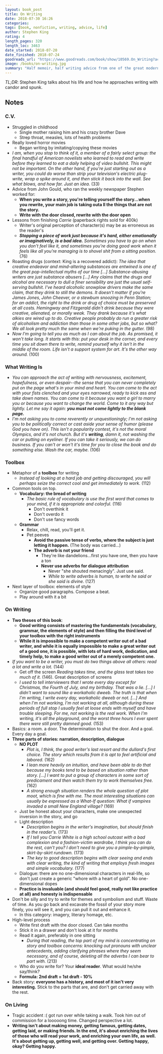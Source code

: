 ```yaml
---
layout: book_post
title: On Writing
date: 2018-07-30 16:26
categories:
tags: [book, nonfiction, writing, advice, life]
author: Stephen King
rating: 4
length_pages: 320
length_loc: 3463
date_started: 2018-07-20
date_finished: 2018-07-24
goodreads_url: "https://www.goodreads.com/book/show/10569.On_Writing?ac=1&from_search=true"
image: /books/on-writing.jpg
summary: "Half memoir, half writing advice from one of the great modern fiction writers."
---
```


*TL;DR*: Stephen King talks about his life and how he approaches
writing with candor and spunk.

## Notes

### C.V.

* Struggled in childhood
  * Single mother raising him and his crazy brother Dave
  * Strep throat, measles, lots of health problems
* Really loved horror movies
  * Began writing by imitating/copying these movies
* _I am, when you stop to think of it, a member of a fairly select
  group: the final handful of American novelists who learned to read
  and write before they learned to eat a daily helping of video
  bullshit. This might not be important. On the other hand, if you're
  just starting out as a writer, you could do worse than strip your
  television's electric plug-write, wrap a spike around it, and then
  stick it back into the wall. See what blows, and how far. Just an
  idea._ (33)
* Advice from John Gould, who ran the weekly newspaper Stephen worked
  for:
  * **When you write a story, you're telling yourself the story...when
    you rewrite, your main job is taking outa ll the things that are not
    the story.**
  * **Write with the door closed, rewrite with the door open**
* Lessons from finishing _Carrie_ (paperback rights sold for 400k)
  * Writer's original perception of character(s) may be as erroneous as
    the reader's
  * _<b>Stopping a piece of work just because it's hard, either emotionally
    or imaginatively, is a bad idea.</b> Sometimes you have to go on when
    you don't feel like it, and sometimes you're doing good work when it
    feels like all you're managing is to shovel shit from a sitting
    position._ (76)
* Roasting drugs (context: King is a recovered addict): _The idea that 
  creative endeavor and mind-altering substances are entwined is one of the 
  great pop-intellectual myths of our time [...] Substance-abusing
  writers are just substance abusers [...] Any claims that the drugs and
  alcohol are necessary to dull a finer sensibility are just the usual
  self-serving bullshit. I've heard alcoholic snowplow drivers make the
  same claim, that they drink to still the demons. It doesn't matter if
  you're James Jones, John Cheever, or a stewbum snoozing in Penn
  Station; for an addict, the right to the drink or drug of choice must
  be preserved at all costs. Hemingway and Fitzgerald didn't drink
  because they were creative, alienated, or morally weak. They drank
  because it's what alkies are wired up to do. Creative people probably
  do run a greater risk of alcoholism and addiction than those in some
  other jobs, but so what? We all look pretty much the same when we're
  puking in the gutter._ (98)
* _Now I'm going to tell you as much as I can about the job. As
  promised, it won't take long. It starts with this: put your desk in
  the corner, and every time you sit down there to write, remind
  yourself why it isn't in the middle of the room. Life isn't a support
  system for art. It's the other way around._ (100)

### What Writing Is

* _You can approach the act of writing with nervousness, excitement,
  hopefulness, or even despair--the sense that you can never completely
  put on the page what's in your mind and heart. You can come to the act
  with your fists clenched and your eyes narrowed, ready to kick ass and
  take down names. You can come to it because you want a girl to marry
  you or because you want to change the world. Come to it any way but
  lightly. Let me say it again: <b>you must not come lightly to the
  blank page.</b>_
* _I'm not asking you to come reverently or unquestioningly; I'm not
  asking you to be politically correct or cast aside your sense of humor
  (please God you have on). This isn't a popularity contest, it's not
  the moral Olympics, and it's not church. But it's <b>writing</b>, damn
  it, not washing the car or putting on eyeliner. If you can take it
  seriously, we can do business. If you can't or won't it's time for you
  to close the book and do something else. Wash the car, maybe._ (106)

### Toolbox

* Metaphor of a **toolbox** for writing
  * _Instead of looking at a hard job and getting discouraged, you will
    perhaps seize the correct cool and get immediately to work._ (112)
* Common tools on top.
  * **Vocabulary: the bread of writing**
    * _The basic rule of vocabulary is use the first word that comes to
      your mind, if it is appropriate and colorful._ (116)
      * Don't overthink it
      * Don't overdo it
      * Don't use fancy words
  * **Grammar**
    * Relax, chill, read, you'll get it.
    * Pet peeves
      * **Avoid the passive tense of verbs, where the subject is just
        letting it happen.** (The body was carried...)
      * **The adverb is not your friend**
        * They're like dandelions...first you have one, then you have a ton
        * **Never use adverbs for dialogue attribution**
          * Never "she shouted menacingly". Just use said.
          * _While to write adverbs is human, to write he said or she said is
            divine._ (127)
* Next layer of toolbox: elements of style
  * Organize good paragraphs. Compose a beat.
  * Play around with it a bit

### On Writing

* **Two theses of this book**:
  * **Good writing consists of mastering the fundamentals (vocabulary,
    grammar, the elements of style) and then filling the third level of
    your toolbox with the right instruments**
  * **While it is impossible to make a competent writer out of a bad
    writer, and while it is equally impossible to make a great writer
    out of a good one, it is possible, with lots of hard work,
    dedication, and timely help, to make a good writer out of a merely
    competent one.**
* _If you want to be a writer, you must do two things above all others:
  read a lot and write a lot._ (144)
  * Get off the screen _Reading takes time, and the glass teat takes too
    much of it._ (146). Great description of screens
  * _I used to tell interviewers that I wrote every day except for
    Christmas, the Fourth of July, and my birthday. That was a lie.
    [...] I didn't want to sound like a workaholic dweeb. The truth is
    that when I'm writing, I write every day, workaholic dweeb or not.
    [...] And when I'm not working, I'm not working at all, although
    during these periods of full stop I usually feel at loose ends with
    myself and have trouble sleeping. For me, not working is the real
    work. When I'm writing, it's all the playground, and the worst
    three hours I ever spent there were still pretty damned good._ (153)
* Basics: a room. a door. The determination to shut the door. And a
  goal. Every day a goal.
* **Three parts of stories: narration, description, dialogue**
  * **NO PLOT**
    * _Plot is, I think, the good writer's last resort and the dullard's
      first choice. The story which results from it is apt to feel
      artificial and labored._ (162)
    * _I lean more heavily on intuition, and have been able to do that
      because my books tend to be based on situation rather than story.
      [...] I want to put a group of characters in some sort of
      predicament and then watch them try to work themselves free._
      (162)
    * _A strong enough situation renders the whole question of plot
      moot, which is fine with me. The most interesting situations can
      usually be expressed as a What-If question: What if vampires
      invaded a small New England village?_ (169)
  * Just be honest about your characters, make one unexpected inversion
    in the story, and go
  * Light description
    * _Description begins in the writer's imagination, but should finish
      in the reader's._ (173)
    * _If I tell you Carrie White is a high school outcast with a bad
      complexion and a fashion-victim wardrobe, I think you can do the
      rest, can't you? I don't need to give you a pimple-by-pimple,
      skirt-by-skirt rundown._ (173)
    * _The key to good description begins with clear seeing and ends
      with clear writing, the kind of writing that employs fresh images
      and simple vocabulary._ (177)
  * Dialogue: there are no one-dimensional characters in real-life, so
    don't just create a generic "whore with a heart of gold". No
    one-dimensional dopes
  * **Practice is invaluable (and should feel good, really not like
    practice at all) and honesty is indispensable**
* Don't be silly and try to write for themes and symbolism and stuff.
  Waste of time. As you go back and excavate the fossil of your story
  more finely, you will see it, and you can pull it out and enhance it.
  * In this category: imagery, literary homage, etc.
* High-level process
  * Write first draft with the door closed. Can take months
  * Stick it in a drawer and don't look at it for months
  * Read it again, preferably in one sitting
    * _During that reading, the top part of my mind is concentrating on
      story and toolbox concerns: knocking out pronouns with unclear
      antecedents, adding clarifying phrases where they seem necessary,
      and of course, deleting all the adverbs I can bear to part with._
      (213)
  * Who do you write for? Your **ideal reader**. What would he/she
    say/think?
  * **Formula: 2nd draft = 1st draft - 10%**
* Back story: **everyone has a history, and most of it isn't very
  interesting.** Stick to the parts that are, and don't get carried away
  with the rest.

### On Living

* Tragic accident :( got run over while taking a walk. Took him out of
  commission for a looooong time. Changed perspective a lot.
* **Writing isn't about making money, getting famous, getting dates,
  getting laid, or making friends. In the end, it's about enriching the
  lives of those who will read your work, and enriching your own life,
  as well. It's about getting up, getting well, and getting over.
  Getting happy, okay? Getting happy.**
